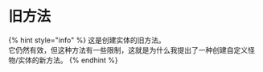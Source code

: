 # 旧方法

{% hint style="info" %}
这是创建实体的旧方法。\
它仍然有效，但这种方法有一些限制，这就是为什么我提出了一种创建自定义怪物/实体的新方法。
{% endhint %}
